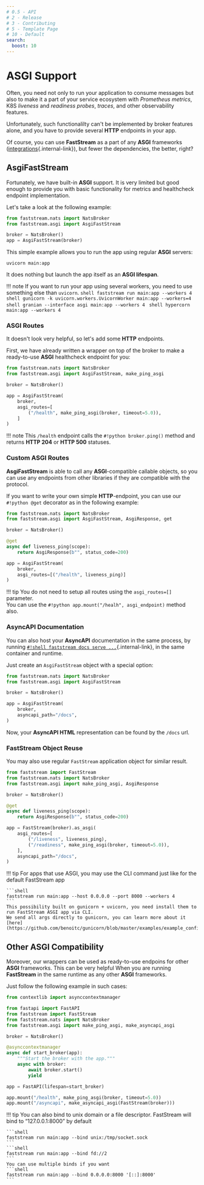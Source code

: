 ```yaml
---
# 0.5 - API
# 2 - Release
# 3 - Contributing
# 5 - Template Page
# 10 - Default
search:
  boost: 10
---
```


# ASGI Support

Often, you need not only to run your application to consume messages but also to make it a part of your service ecosystem with *Prometheus metrics*, K8S *liveness* and *readiness probes*, *traces*, and other observability features.

Unfortunately, such functionalilty can't be implemented by broker features alone, and you have to provide several **HTTP** endpoints in your app.

Of course, you can use **FastStream** as a part of any **ASGI** frameworks ([integrations](./integrations/frameworks/index.md){.internal-link}), but fewer the dependencies, the better, right?

## AsgiFastStream

Fortunately, we have built-in **ASGI** support. It is very limited but good enough to provide you with basic functionality for metrics and healthcheck endpoint implementation.

Let's take a look at the following example:

```python linenums="1" hl_lines="2 5" title="main.py"
from faststream.nats import NatsBroker
from faststream.asgi import AsgiFastStream

broker = NatsBroker()
app = AsgiFastStream(broker)
```

This simple example allows you to run the app using regular **ASGI** servers:

```shell
uvicorn main:app
```

It does nothing but launch the app itself as an **ASGI lifespan**.

!!! note
    If you want to run your app using several workers, you need to use something else than `uvicorn`.
    ```shell
    faststream run main:app --workers 4
    ```
    ```shell
    gunicorn -k uvicorn.workers.UvicornWorker main:app --workers=4
    ```
    ```shell
    granian --interface asgi main:app --workers 4
    ```
    ```shell
    hypercorn main:app --workers 4
    ```


### ASGI Routes

It doesn't look very helpful, so let's add some **HTTP** endpoints.

First, we have already written a wrapper on top of the broker to make a ready-to-use **ASGI** healthcheck endpoint for you:

```python linenums="1" hl_lines="2 9"
from faststream.nats import NatsBroker
from faststream.asgi import AsgiFastStream, make_ping_asgi

broker = NatsBroker()

app = AsgiFastStream(
    broker,
    asgi_routes=[
        ("/health", make_ping_asgi(broker, timeout=5.0)),
    ]
)
```

!!! note
    This `/health` endpoint calls the `#!python broker.ping()` method and returns **HTTP 204** or **HTTP 500** statuses.

### Custom ASGI Routes

**AsgiFastStream** is able to call any **ASGI**-compatible callable objects, so you can use any endpoints from other libraries if they are compatible with the protocol.

If you want to write your own simple **HTTP**-endpoint, you can use our `#!python @get` decorator as in the following example:

```python linenums="1" hl_lines="2 6-8 12"
from faststream.nats import NatsBroker
from faststream.asgi import AsgiFastStream, AsgiResponse, get

broker = NatsBroker()

@get
async def liveness_ping(scope):
    return AsgiResponse(b"", status_code=200)

app = AsgiFastStream(
    broker,
    asgi_routes=[("/health", liveness_ping)]
)
```

!!! tip
    You do not need to setup all routes using the `asgi_routes=[]` parameter.<br/>
    You can use the `#!python app.mount("/healh", asgi_endpoint)` method also.

### AsyncAPI Documentation

You can also host your **AsyncAPI** documentation in the same process, by running [`#!shell faststream docs serve ...`](./asyncapi/hosting.md){.internal-link}, in the same container and runtime.

Just create an `AsgiFastStream` object with a special option:

```python linenums="1" hl_lines="8"
from faststream.nats import NatsBroker
from faststream.asgi import AsgiFastStream

broker = NatsBroker()

app = AsgiFastStream(
    broker,
    asyncapi_path="/docs",
)
```

Now, your **AsyncAPI HTML** representation can be found by the `/docs` url.

### FastStream Object Reuse

You may also use regular `FastStream` application object for similar result.

```python linenums="1" hl_lines="2 11"
from faststream import FastStream
from faststream.nats import NatsBroker
from faststream.asgi import make_ping_asgi, AsgiResponse

broker = NatsBroker()

@get
async def liveness_ping(scope):
    return AsgiResponse(b"", status_code=200)

app = FastStream(broker).as_asgi(
    asgi_routes=[
        ("/liveness", liveness_ping),
        ("/readiness", make_ping_asgi(broker, timeout=5.0)),
    ],
    asyncapi_path="/docs",
)
```

!!! tip
    For apps that use ASGI, you may use the CLI command just like for the default FastStream app

    ```shell
    faststream run main:app --host 0.0.0.0 --port 8000 --workers 4
    ```
    This possibility built on gunicorn + uvicorn, you need install them to run FastStream ASGI app via CLI.
    We send all args directly to gunicorn, you can learn more about it [here](https://github.com/benoitc/gunicorn/blob/master/examples/example_config.py).

## Other ASGI Compatibility

Moreover, our wrappers can be used as ready-to-use endpoins for other **ASGI** frameworks. This can be very helpful When you are running **FastStream** in the same runtime as any other **ASGI** frameworks.

Just follow the following example in such cases:

```python linenums="1" hl_lines="6 19-20"
from contextlib import asynccontextmanager

from fastapi import FastAPI
from faststream import FastStream
from faststream.nats import NatsBroker
from faststream.asgi import make_ping_asgi, make_asyncapi_asgi

broker = NatsBroker()

@asynccontextmanager
async def start_broker(app):
    """Start the broker with the app."""
    async with broker:
        await broker.start()
        yield

app = FastAPI(lifespan=start_broker)

app.mount("/health", make_ping_asgi(broker, timeout=5.0))
app.mount("/asyncapi", make_asyncapi_asgi(FastStream(broker)))
```

!!! tip
    You can also bind to unix domain or a file descriptor. FastStream will bind to “127.0.0.1:8000” by default

    ```shell
    faststream run main:app --bind unix:/tmp/socket.sock
    ```
    ```shell
    faststream run main:app --bind fd://2
    ```
    You can use multiple binds if you want
    ```shell
    faststream run main:app --bind 0.0.0.0:8000 '[::]:8000'
    ```
